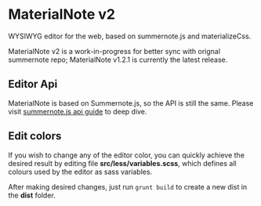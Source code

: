 # MaterialNote v2

WYSIWYG editor for the web, based on summernote.js and materializeCss.

MaterialNote v2 is a work-in-progress for better sync with orignal summernote repo;
MaterialNote v1.2.1 is currently the latest release.


## Editor Api

MaterialNote is based on Summernote.js, so the API is still the same.
Please visit [summernote.js api guide](http://summernote.org/deep-dive/) to deep dive.


## Edit colors

If you wish to change any of the editor color, you can quickly achieve the desired result by editing file **src/less/variables.scss**, which defines all colours used by the editor as sass variables.

After making desired changes, just run `grunt build` to create a new dist in the **dist** folder.
